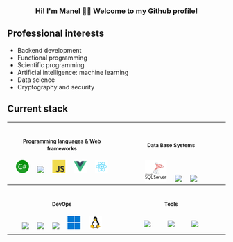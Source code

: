 ### <div align="center">Hi! I'm Manel 👨‍💻 Welcome to my Github profile!</div>  

## Professional interests

* Backend development
* Functional programming
* Scientific programming
* Artificial intelligence: machine learning
* Data science
* Cryptography and security

## Current stack
<table>
<tr>
<th align="center">
<img width="441" height="1">
<p> 
<small>
Programming languages & Web frameworks </small>
</p>
</th>
<th align="center">
<img width="441" height="1">
<p> 
<small>
Data Base Systems  
</small>
</p>
</th>
</tr>
<tr>  
<td valign="top" width="50%">
<div align="center">  
<img  src="https://raw.githubusercontent.com/github/explore/80688e429a7d4ef2fca1e82350fe8e3517d3494d/topics/csharp/csharp.png" height="30" />
&nbsp;&nbsp;&nbsp;
<img  src="https://upload.wikimedia.org/wikipedia/commons/c/c3/Python-logo-notext.svg" height="30" />  
&nbsp;&nbsp;&nbsp;
<img  src="https://raw.githubusercontent.com/github/explore/80688e429a7d4ef2fca1e82350fe8e3517d3494d/topics/javascript/javascript.png" height="30" />
&nbsp;&nbsp;&nbsp;
<img  src="https://raw.githubusercontent.com/github/explore/80688e429a7d4ef2fca1e82350fe8e3517d3494d/topics/vue/vue.png" height="30" />  
&nbsp;&nbsp;&nbsp;
<img  src="https://raw.githubusercontent.com/github/explore/80688e429a7d4ef2fca1e82350fe8e3517d3494d/topics/react/react.png" height="30" />  
</div>
</td>
<td valign="top" width="50%"> 
<div align="center">  
<img src="https://github.com/github/explore/blob/main/topics/sql-server/sql-server.png" height="50"/>
&nbsp;&nbsp;&nbsp;
<img src="https://www.mysql.com/common/logos/logo-mysql-170x115.png" height="40" />  
&nbsp;&nbsp;&nbsp;
<img src="https://redis.com/wp-content/uploads/2021/08/redis-logo.png" height="30" />  
</div>
</td>
</tr>
<tr>
<th align="center">
<img width="441" height="1">
<p> 
<small>
DevOps </small>
</p>
</th>
<th align="center">
<img width="441" height="1">
<p> 
<small>
Tools
</small>
</p>
</th>
</tr>  
<tr>
<td valign="top">
<div align="center">  
<img  src="https://upload.wikimedia.org/wikipedia/commons/e/e0/Git-logo.svg" height="30" />
&nbsp;&nbsp;&nbsp;
<img  src="https://upload.wikimedia.org/wikipedia/commons/8/8e/TeamCity_Icon.png" height="30" />  
&nbsp;&nbsp;&nbsp;
<img  src="https://octopus.com/octopus-public/images/company/Logo-Blue_140px_rgb.svg" height="30" />  
&nbsp;&nbsp;&nbsp;
<img  src="https://github.com/github/explore/blob/main/topics/windows/windows.png" height="30" />  
&nbsp;&nbsp;&nbsp;
<img  src="https://github.com/github/explore/blob/main/topics/linux/linux.png" height="30" />  
</div>
</td>
<td valign="top" width="33%">
<div align="center">  
<img style="margin: 10px" src="https://www.quartz-scheduler.net/quartz-logo-large.png" height="15" />
&nbsp;&nbsp;&nbsp;
<img style="margin: 10px" src="https://upload.wikimedia.org/wikipedia/commons/thumb/7/71/RabbitMQ_logo.svg/320px-RabbitMQ_logo.svg.png" height="15" />  
&nbsp;&nbsp;&nbsp;
<img style="margin: 10px" src="https://images.contentstack.io/v3/assets/bltefdd0b53724fa2ce/blt280217a63b82a734/6202d3378b1f312528798412/elastic-logo.svg" height="25" />  
</div>
</td>
</tr></table>  
<br/>  
